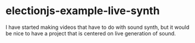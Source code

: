 # electionjs-example-live-synth

I have started making videos that have to do with sound synth, but it would be nice to have a project that is centered on live generation of sound.
